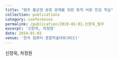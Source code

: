 ```yaml
---
title: "범주 불균형 분류 문제를 위한 동적 비용 민감 학습"
collection: publications
category: conferences
permalink: /publication/2019-01-01-신창욱_범주
excerpt: '신창욱, 차정원'
date: 2019-01-01
venue: '한국 컴퓨터 종합학술대회(KCC)'
---
```

신창욱, 차정원
